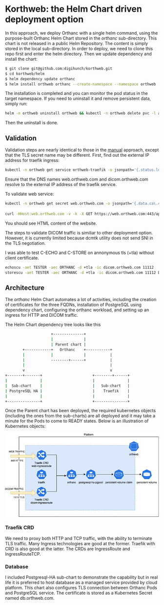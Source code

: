 # Korthweb: the Helm Chart driven deployment option
In this approach, we deploy Orthanc with a single helm command, using the purpose-built Orthanc Helm Chart stored in the *orthanc* sub-directory. This chart is not released in a public Helm Repository. The content is simply stored in the local sub-directory. In order to deploy, we need to clone this repo first and enter the helm directory. Then we update dependency and install the chart:
```sh
$ git clone git@github.com:digihunch/korthweb.git
$ cd korthweb/helm
$ helm dependency update orthanc
$ helm install orthweb orthanc --create-namespace --namespace orthweb 
```
The installation is completed and you can monitor the pod status in the target namespace. 
If you need to uninstall it and remove persistent data, simply run:
```sh
helm -n orthweb uninstall orthweb && kubectl -n orthweb delete pvc -l app.kubernetes.io/component=postgresql 
```
Then the uninstall is done.

## Validation

Validation steps are nearly identical to those in the [manual](https://github.com/digihunch/korthweb/tree/main/manual#validation) approach, except that the TLS secret name may be different. First, find out the external IP address for traefik ingress:
```sh
kubectl -n orthweb get service orthweb-traefik -o jsonpath='{.status.loadBalancer.ingress[0].ip}'
```
Ensure that the DNS names web.orthweb.com and dicom.orthweb.com resolve to the external IP address of the traefik service. 

To validate web service:
```sh
kubectl -n orthweb get secret web.orthweb.com -o jsonpath='{.data.ca\.crt}' | base64 -d > ca.crt

curl -HHost:web.orthweb.com -v -k -X GET https://web.orthweb.com:443/app/explorer.html -u admin:orthanc --cacert ca.crt
```
You should see HTML content of the website. 

The steps to validate DICOM traffic is similiar to other deployment option. However, it is currently limited because dcmtk utility does not send SNI in the TLS negotiation.

I was able to test C-ECHO and C-STORE on annonymous tls (+tla) without client certificate.

```sh
echoscu -aet TESTER -aec ORTHANC -d +tla -ic dicom.orthweb.com 11112
storescu -aet TESTER -aec ORTHANC -d +tla -ic dicom.orthweb.com 11112 DICOM_CT/123.dcm
```


## Architecture
The *orthanc* Helm Chart automates a lot of activities, including the creation of certificates for the three FQDNs, installation of PostgreSQL using dependency chart, configuring the orthanc workload, and setting up an ingress for HTTP and DICOM traffic. 

The Helm Chart dependency tree looks like this

```bash
                     +--------------+
                     |              |
                     | Parent chart |
        +------------+   Orthanc    +-----------+
        |            |              |           |
        |            --------+------+           |
        |                                       |
        v                                       v
+-------+-------+                       +--------+------+
|               |                       |               |
|  Sub-chart    |                       |   Sub-chart   |
| PostgreSQL HA |                       |    Traefik    |
|               |                       |               |
+---------------+                       +---------------+
```

Once the Parent chart has been deployed, the required kubernetes objects (including the ones from the sub-charts) are all deployed and it may take a minute for the Pods to come to READY states. Below is an illustration of Kubernetes objects:

![Diagram](resources/orthanc-helm.png)

### Traefik CRD
We need to proxy both HTTP and TCP traffic, with the ability to terminate TLS traffic. Many Ingress technologies are good at the former. Traefik with CRD is also good at the latter. The CRDs are IngressRoute and IngressRouteTCP.

### Database
I included Postgresql-HA sub-chart to demonstrate the capability but in real life it is preferred to host database as a managed service provided by cloud platform. This chart also configures TLS connection between Orthanc Pods and PostgreSQL service. The certificate is stored as a Kubernetes Secret named db.orthweb.com.